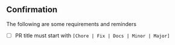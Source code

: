 ## Confirmation
The following are some requirements and reminders

- [ ] PR title must start with `[Chore | Fix | Docs | Minor | Major]`
